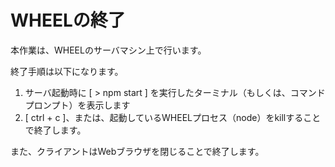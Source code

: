 # WHEELの終了

本作業は、WHEELのサーバマシン上で行います。

終了手順は以下になります。  

1. サーバ起動時に [ > npm start ] を実行したターミナル（もしくは、コマンドプロンプト）を表示します
1. [ ctrl + c ]、または、起動しているWHEELプロセス（node）をkillすることで終了します。

また、クライアントはWebブラウザを閉じることで終了します。